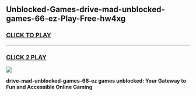 
## Unblocked-Games-drive-mad-unblocked-games-66-ez-Play-Free-hw4xg
<h3>
<a href="https://premium76.site?title=drive-mad-unblocked-games-66-ez&ref=09A">CLICK TO PLAY</a></h3>
<hr>

<h3>
<a href="https://premium76.site?title=drive-mad-unblocked-games-66-ez&ref=09A">CLICK 2 PLAY</a>
  
</h3>

<a href="https://premium76.site?title=drive-mad-unblocked-games-66-ez&ref=09A"><img src="https://clearcache.store/games.png"></a>


**drive-mad-unblocked-games-66-ez games unblocked: Your Gateway to Fun and Accessible Online Gaming**
